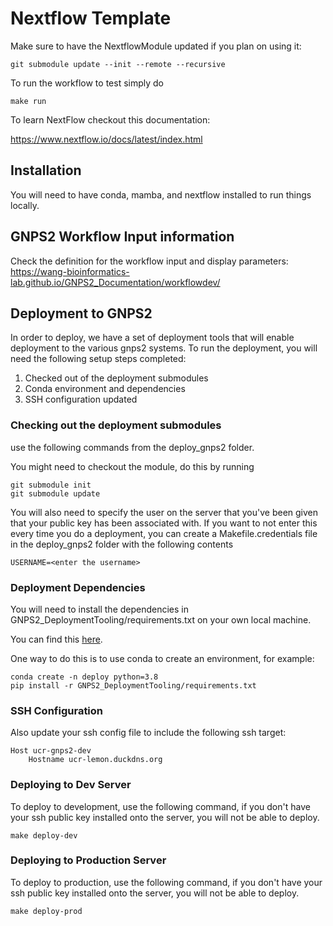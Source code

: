 # Nextflow Template
Make sure to have the NextflowModule updated if you plan on using it:

```
git submodule update --init --remote --recursive
```


To run the workflow to test simply do

```
make run
```

To learn NextFlow checkout this documentation:

https://www.nextflow.io/docs/latest/index.html

## Installation

You will need to have conda, mamba, and nextflow installed to run things locally. 

## GNPS2 Workflow Input information

Check the definition for the workflow input and display parameters:
https://wang-bioinformatics-lab.github.io/GNPS2_Documentation/workflowdev/


## Deployment to GNPS2

In order to deploy, we have a set of deployment tools that will enable deployment to the various gnps2 systems. To run the deployment, you will need the following setup steps completed:

1. Checked out of the deployment submodules
1. Conda environment and dependencies
1. SSH configuration updated

### Checking out the deployment submodules

use the following commands from the deploy_gnps2 folder. 

You might need to checkout the module, do this by running

```
git submodule init
git submodule update
```

You will also need to specify the user on the server that you've been given that your public key has been associated with. If you want to not enter this every time you do a deployment, you can create a Makefile.credentials file in the deploy_gnps2 folder with the following contents

```
USERNAME=<enter the username>
```

### Deployment Dependencies

You will need to install the dependencies in GNPS2_DeploymentTooling/requirements.txt on your own local machine. 

You can find this [here](https://github.com/Wang-Bioinformatics-Lab/GNPS2_DeploymentTooling).

One way to do this is to use conda to create an environment, for example:

```
conda create -n deploy python=3.8
pip install -r GNPS2_DeploymentTooling/requirements.txt
```

### SSH Configuration

Also update your ssh config file to include the following ssh target:

```
Host ucr-gnps2-dev
    Hostname ucr-lemon.duckdns.org
```

### Deploying to Dev Server

To deploy to development, use the following command, if you don't have your ssh public key installed onto the server, you will not be able to deploy.

```
make deploy-dev
```

### Deploying to Production Server

To deploy to production, use the following command, if you don't have your ssh public key installed onto the server, you will not be able to deploy.

```
make deploy-prod
```

